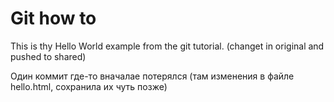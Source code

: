 # Git how to

This is thу Hello World example from the git tutorial.
(changet in original and pushed to shared)


Один коммит где-то вначалае потерялся (там изменения в файле hello.html, сохранила их чуть позже)
